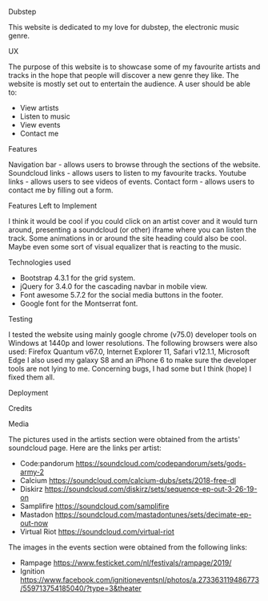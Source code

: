 Dubstep

This website is dedicated to my love for dubstep, the electronic music genre.

UX

The purpose of this website is to showcase some of my favourite artists and tracks in the hope that people will discover a new genre they like. The website is mostly set out to entertain the audience. 
A user should be able to:
- View artists
- Listen to music
- View events
- Contact me

Features

Navigation bar - allows users to browse through the sections of the website.
Soundcloud links - allows users to listen to my favourite tracks.
Youtube links - allows users to see videos of events.
Contact form - allows users to contact me by filling out a form.

Features Left to Implement

I think it would be cool if you could click on an artist cover and it would turn around, presenting a soundcloud (or other) iframe where you can listen the track.
Some animations in or around the site heading could also be cool. Maybe even some sort of visual equalizer that is reacting to the music.

Technologies used

- Bootstrap 4.3.1 for the grid system.
- jQuery for 3.4.0 for the cascading navbar in mobile view.
- Font awesome 5.7.2 for the social media buttons in the footer.
- Google font for the Montserrat font.

Testing

I tested the website using mainly google chrome (v75.0) developer tools on Windows at 1440p and lower resolutions. The following browsers were also used: Firefox Quantum v67.0, Internet Explorer 11, Safari v12.1.1, Microsoft Edge
I also used my galaxy S8 and an iPhone 6 to make sure the developer tools are not lying to me.
Concerning bugs, I had some but I think (hope) I fixed them all.

Deployment


Credits

Media

The pictures used in the artists section were obtained from the artists' soundcloud page. Here are the links per artist:
- Code:pandorum 
https://soundcloud.com/codepandorum/sets/gods-army-2
- Calcium
https://soundcloud.com/calcium-dubs/sets/2018-free-dl
- Diskirz 
https://soundcloud.com/diskirz/sets/sequence-ep-out-3-26-19-on
- Samplifire
https://soundcloud.com/samplifire
- Mastadon
https://soundcloud.com/mastadontunes/sets/decimate-ep-out-now
- Virtual Riot
https://soundcloud.com/virtual-riot

The images in the events section were obtained from the following links:
- Rampage
https://www.festicket.com/nl/festivals/rampage/2019/
- Ignition
https://www.facebook.com/ignitioneventsnl/photos/a.273363119486773/559713754185040/?type=3&theater